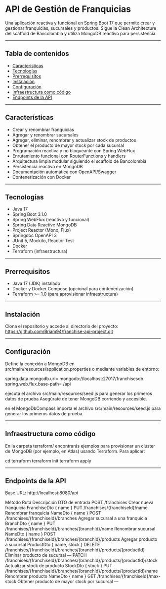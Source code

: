 # API de Gestión de Franquicias

Una aplicación reactiva y funcional en Spring Boot 17 que permite crear y gestionar franquicias, sucursales y productos. 
Sigue la Clean Architecture del scaffold de Bancolombia y utiliza MongoDB reactivo para persistencia.

---

## Tabla de contenidos

- [Características](#características)
- [Tecnologías](#tecnologías)
- [Prerrequisitos](#prerrequisitos)
- [Instalación](#instalación)
- [Configuración](#configuración)
- [Infraestructura como código](#infraestructura-como-código)
- [Endpoints de la API](#endpoints-de-la-api)

---

## Características

- Crear y renombrar franquicias
- Agregar y renombrar sucursales
- Agregar, eliminar, renombrar y actualizar stock de productos
- Obtener el producto de mayor stock por cada sucursal
- Programación reactiva y no bloqueante con Spring WebFlux
- Enrutamiento funcional con RouterFunctions y handlers
- Arquitectura limpia modular siguiendo el scaffold de Bancolombia
- Persistencia reactiva en MongoDB
- Documentación automática con OpenAPI/Swagger
- Contenerización con Docker

---

## Tecnologías

- Java 17
- Spring Boot 3.1.0
- Spring WebFlux (reactivo y funcional)
- Spring Data Reactive MongoDB
- Project Reactor (Mono, Flux)
- Springdoc OpenAPI 3
- JUnit 5, Mockito, Reactor Test
- Docker
- Terraform (infraestructura)

---

## Prerrequisitos

- Java 17 (JDK) instalado
- Docker y Docker Compose (opcional para contenerización)
- Terraform >= 1.0 (para aprovisionar infraestructura)

---

## Instalación

Clona el repositorio y accede al directorio del proyecto:
https://github.com/Briam94/franchise-api-project.git

---
## Configuración
Define la conexión a MongoDB en src/main/resources/application.properties o mediante variables de entorno:

spring.data.mongodb.uri= mongodb://localhost:27017/franchisesdb
spring.web.flux.base-path= /api

ejecuta el archivo src/main/resources/seed.js para generar los primeros datos de prueba
Asegúrate de tener MongoDB corriendo y accesible.

en el MongoDbCompass importa el archivo src/main/resources/seed.js para generar los primeros datos de prueba.

---

## Infraestructura como código
En la carpeta terraform/ encontrarás ejemplos para provisionar un clúster de MongoDB (por ejemplo, en Atlas) 
usando Terraform. Para aplicar:

cd terraform
terraform init
terraform apply

---

## Endpoints de la API
Base URL: http://localhost:8080/api

Método	Ruta	Descripción	DTO de entrada
POST	/franchises	Crear nueva franquicia	FranchiseDto { name }
PUT	    /franchises/{franchiseId}/name	Renombrar franquicia	NameDto { name }
POST	/franchises/{franchiseId}/branches	Agregar sucursal a una franquicia	BranchDto { name }
PUT	    /franchises/{franchiseId}/branches/{branchId}/name	Renombrar sucursal	NameDto { name }
POST	/franchises/{franchiseId}/branches/{branchId}/products	Agregar producto a sucursal	ProductDto { name, stock }
DELETE	/franchises/{franchiseId}/branches/{branchId}/products/{productId}	Eliminar producto de sucursal	—
PATCH	/franchises/{franchiseId}/branches/{branchId}/products/{productId}/stock	Actualizar stock de producto	StockDto { stock }
PUT	    /franchises/{franchiseId}/branches/{branchId}/products/{productId}/name	Renombrar producto	NameDto { name }
GET	    /franchises/{franchiseId}/max-stock	Obtener producto de mayor stock por sucursal	—


